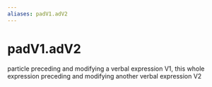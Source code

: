```yaml
---
aliases: padV1.adV2
---
```

# padV1.adV2

particle preceding and modifying a verbal expression V1, this whole expression preceding and modifying another verbal expression V2